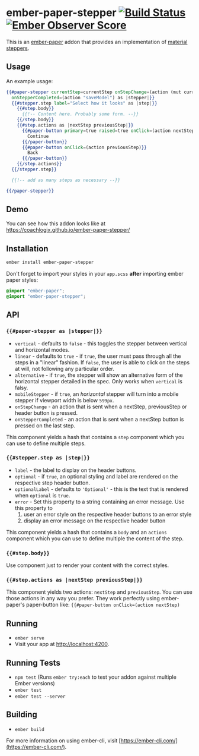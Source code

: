 # ember-paper-stepper [![Build Status](https://travis-ci.org/CoachLogix/ember-paper-stepper.svg?branch=master)](https://travis-ci.org/CoachLogix/ember-paper-stepper) [![Ember Observer Score](http://emberobserver.com/badges/ember-paper-stepper.svg)](http://emberobserver.com/addons/ember-paper-stepper)

This is an [ember-paper](https://github.com/miguelcobain/ember-paper) addon that provides an implementation of [material steppers](https://material.io/guidelines/components/steppers.html).

## Usage

An example usage:

```hbs
{{#paper-stepper currentStep=currentStep onStepChange=(action (mut currentStep))
  onStepperCompleted=(action "saveModel") as |stepper|}}
  {{#stepper.step label="Select how it looks" as |step|}}
    {{#step.body}}
      {{!-- Content here. Probably some form. --}}
    {{/step.body}}
    {{#step.actions as |nextStep previousStep|}}
      {{#paper-button primary=true raised=true onClick=(action nextStep)}}
        Continue
      {{/paper-button}}
      {{#paper-button onClick=(action previousStep)}}
        Back
      {{/paper-button}}
    {{/step.actions}}
  {{/stepper.step}}

  {{!-- add as many steps as necessary --}}

{{/paper-stepper}}
```

## Demo

You can see how this addon looks like at https://coachlogix.github.io/ember-paper-stepper/

## Installation

```bash
ember install ember-paper-stepper
```

Don't forget to import your styles in your `app.scss` **after** importing ember paper styles:

```scss
@import "ember-paper";
@import "ember-paper-stepper";
```

## API

### `{{#paper-stepper as |stepper|}}`

- `vertical` - defaults to `false` - this toggles the stepper between vertical and horizontal modes.
- `linear` - defaults to `true` - if `true`, the user must pass through all the steps in a "linear" fashion. If `false`, the user is able to click on the steps at will, not following any particular order.
- `alternative` - if `true`, the stepper will show an alternative form of the horizontal stepper detailed in the spec. Only works when `vertical` is falsy.
- `mobileStepper` - if `true`, an *horizontal* stepper will turn into a mobile stepper if viewport width is below `599px`.
- `onStepChange` - an action that is sent when a nextStep, previousStep or header button is pressed.
- `onStepperCompleted` - an action that is sent when a nextStep button is pressed on the last step.

This component yields a hash that contains a `step` component which you can use to define multiple steps.

### `{{#stepper.step as |step|}}`

- `label` - the label to display on the header buttons.
- `optional` - if `true`, an optional styling and label are rendered on the respective step header button.
- `optionalLabel` - defaults to `'Optional'` - this is the text that is rendered when `optional` is `true`.
- `error` - Set this property to a string containing an error message. Use this property to
  1. user an error style on the respective header buttons to an error style
  2. display an error message on the respective header button

This component yields a hash that contains a `body` and an `actions` component which you can use to define multiple the content of the step.

### `{{#step.body}}`

Use component just to render your content with the correct styles.

### `{{#step.actions as |nextStep previousStep|}}`

This component yields two actions: `nextStep` and `previousStep`.
You can use those actions in any way you prefer.
They work perfectly using ember-paper's paper-button like: `{{#paper-button onClick=(action nextStep)`


## Running

* `ember serve`
* Visit your app at [http://localhost:4200](http://localhost:4200).

## Running Tests

* `npm test` (Runs `ember try:each` to test your addon against multiple Ember versions)
* `ember test`
* `ember test --server`

## Building

* `ember build`

For more information on using ember-cli, visit [https://ember-cli.com/](https://ember-cli.com/).
